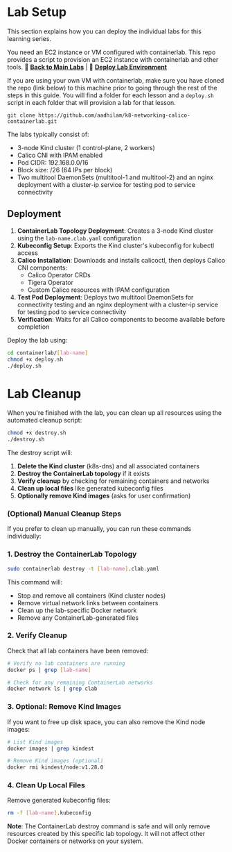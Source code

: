 # Lab Setup
This section explains how you can deploy the individual labs for this learning series. 

You need an EC2 instance or VM configured with containerlab. This repo provides a script to provision an EC2 instance with containerlab and other tools. 
📖 **[Back to Main Labs](../../README.md)** | 🚀 **[Deploy Lab Environment](../../README.md#deploying-the-lab-environment)**

If you are using your own VM with containerlab, make sure you have cloned the repo (link below) to this machine prior to going through the rest of the steps in this guide. You will find a folder for each lesson and a `deploy.sh` script in each folder that will provision a lab for that lesson.  

```
git clone https://github.com/aadhilam/k8-networking-calico-containerlab.git
```

The labs typically consist of:

- 3-node Kind cluster (1 control-plane, 2 workers)
- Calico CNI with IPAM enabled
- Pod CIDR: 192.168.0.0/16
- Block size: /26 (64 IPs per block)
- Two multitool DaemonSets (multitool-1 and multitool-2) and an nginx deployment with a cluster-ip service for testing pod to service connectivity

## Deployment

1. **ContainerLab Topology Deployment**: Creates a 3-node Kind cluster using the `lab-name.clab.yaml` configuration
2. **Kubeconfig Setup**: Exports the Kind cluster's kubeconfig for kubectl access
3. **Calico Installation**: Downloads and installs calicoctl, then deploys Calico CNI components:
    - Calico Operator CRDs
    - Tigera Operator
    - Custom Calico resources with IPAM configuration
4. **Test Pod Deployment**: Deploys two multitool DaemonSets for connectivity testing and an nginx deployment with a cluster-ip service for testing pod to service connectivity
5. **Verification**: Waits for all Calico components to become available before completion


Deploy the lab using:
```bash
cd containerlab/[lab-name]
chmod +x deploy.sh
./deploy.sh
```
# Lab Cleanup

When you're finished with the lab, you can clean up all resources using the automated cleanup script:

```bash
chmod +x destroy.sh
./destroy.sh
```
The destroy script will:
1. **Delete the Kind cluster** (k8s-dns) and all associated containers
2. **Destroy the ContainerLab topology** if it exists
3. **Verify cleanup** by checking for remaining containers and networks
4. **Clean up local files** like generated kubeconfig files
5. **Optionally remove Kind images** (asks for user confirmation)

### (Optional) Manual Cleanup Steps

If you prefer to clean up manually, you can run these commands individually:

### 1. Destroy the ContainerLab Topology

```bash
sudo containerlab destroy -t [lab-name].clab.yaml
```

This command will:
- Stop and remove all containers (Kind cluster nodes)
- Remove virtual network links between containers
- Clean up the lab-specific Docker network
- Remove any ContainerLab-generated files

### 2. Verify Cleanup

Check that all lab containers have been removed:

```bash
# Verify no lab containers are running
docker ps | grep [lab-name]

# Check for any remaining ContainerLab networks
docker network ls | grep clab
```

### 3. Optional: Remove Kind Images

If you want to free up disk space, you can also remove the Kind node images:

```bash
# List Kind images
docker images | grep kindest

# Remove Kind images (optional)
docker rmi kindest/node:v1.28.0
```

### 4. Clean Up Local Files

Remove generated kubeconfig files:

```bash
rm -f [lab-name].kubeconfig
```


**Note**: The ContainerLab destroy command is safe and will only remove resources created by this specific lab topology. It will not affect other Docker containers or networks on your system.

